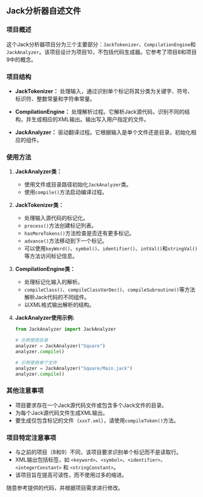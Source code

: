 ## Jack分析器自述文件

### 项目概述
这个Jack分析器项目分为三个主要部分：`JackTokenizer`、`CompilationEngine`和`JackAnalyzer`。该项目设计为项目10，不包括代码生成器。它参考了项目8和项目9中的概念。

### 项目结构
- **JackTokenizer：** 处理输入，通过识别单个标记将其分类为关键字、符号、标识符、整数常量和字符串常量。

- **CompilationEngine：** 处理解析过程。它解析Jack源代码，识别不同的结构，并生成相应的XML输出。输出写入用户指定的文件。

- **JackAnalyzer：** 驱动翻译过程。它根据输入是单个文件还是目录，初始化相应的组件。

### 使用方法
1. **JackAnalyzer类：**
   - 使用文件或目录路径初始化`JackAnalyzer`类。
   - 使用`compile()`方法启动编译过程。

2. **JackTokenizer类：**
   - 处理输入源代码的标记化。
   - `process()`方法创建标记列表。
   - `hasMoreTokens()`方法检查是否还有更多标记。
   - `advance()`方法移动到下一个标记。
   - 可以使用`keyWord()`、`symbol()`、`identifier()`、`intVal()`和`stringVal()`等方法访问标记信息。

3. **CompilationEngine类：**
   - 处理标记化输入的解析。
   - `compileClass()`、`compileClassVarDec()`、`compileSubroutine()`等方法解析Jack代码的不同组件。
   - 以XML格式输出解析的结构。

4. **JackAnalyzer使用示例:**
    ```python
    from JackAnalyzer import JackAnalyzer

    # 示例使用目录
    analyzer = JackAnalyzer("Square")
    analyzer.compile()

    # 示例使用单个文件
    analyzer = JackAnalyzer("Square/Main.jack")
    analyzer.compile()
    ```

### 其他注意事项
- 项目要求存在一个Jack源代码文件或包含多个Jack文件的目录。
- 为每个Jack源代码文件生成XML输出。
- 要生成仅包含标记的文件（`xxxT.xml`），请使用`compileToken()`方法。

### 项目特定注意事项
- 与之前的项目（8和9）不同，该项目要求识别单个标记而不是读取行。
- XML输出包括标签，如 `<keyword>`、`<symbol>`、`<identifier>`、`<integerConstant>` 和 `<stringConstant>`。
- 该项目旨在提高可读性，而不使用过多的缩进。

随意参考提供的代码，并根据项目需求进行修改。